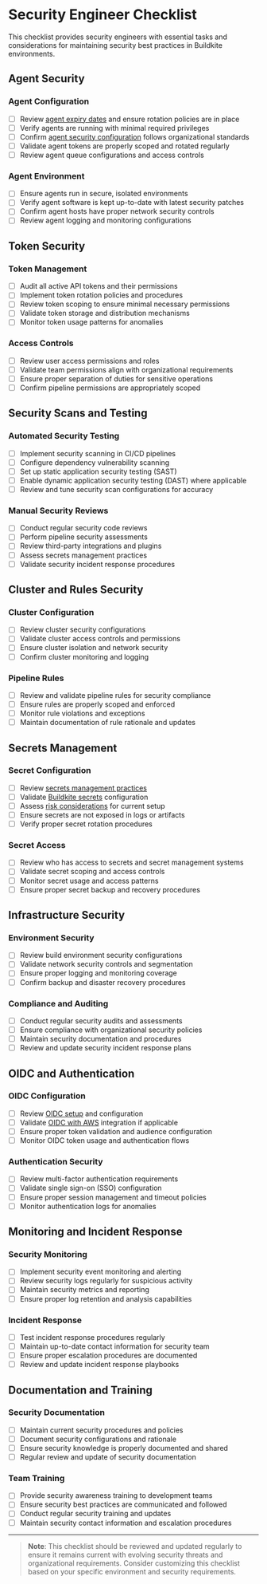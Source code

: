 # Security Engineer Checklist

This checklist provides security engineers with essential tasks and considerations for maintaining security best practices in Buildkite environments.

## Agent Security

### Agent Configuration
- [ ] Review [agent expiry dates](/docs/agent/v3/tokens) and ensure rotation policies are in place
- [ ] Verify agents are running with minimal required privileges
- [ ] Confirm [agent security configuration](/docs/agent/v3/securing) follows organizational standards
- [ ] Validate agent tokens are properly scoped and rotated regularly
- [ ] Review agent queue configurations and access controls

### Agent Environment
- [ ] Ensure agents run in secure, isolated environments
- [ ] Verify agent software is kept up-to-date with latest security patches
- [ ] Confirm agent hosts have proper network security controls
- [ ] Review agent logging and monitoring configurations

## Token Security

### Token Management
- [ ] Audit all active API tokens and their permissions
- [ ] Implement token rotation policies and procedures
- [ ] Review token scoping to ensure minimal necessary permissions
- [ ] Validate token storage and distribution mechanisms
- [ ] Monitor token usage patterns for anomalies

### Access Controls
- [ ] Review user access permissions and roles
- [ ] Validate team permissions align with organizational requirements
- [ ] Ensure proper separation of duties for sensitive operations
- [ ] Confirm pipeline permissions are appropriately scoped

## Security Scans and Testing

### Automated Security Testing
- [ ] Implement security scanning in CI/CD pipelines
- [ ] Configure dependency vulnerability scanning
- [ ] Set up static application security testing (SAST)
- [ ] Enable dynamic application security testing (DAST) where applicable
- [ ] Review and tune security scan configurations for accuracy

### Manual Security Reviews
- [ ] Conduct regular security code reviews
- [ ] Perform pipeline security assessments
- [ ] Review third-party integrations and plugins
- [ ] Assess secrets management practices
- [ ] Validate security incident response procedures

## Cluster and Rules Security

### Cluster Configuration
- [ ] Review cluster security configurations
- [ ] Validate cluster access controls and permissions
- [ ] Ensure cluster isolation and network security
- [ ] Confirm cluster monitoring and logging

### Pipeline Rules
- [ ] Review and validate pipeline rules for security compliance
- [ ] Ensure rules are properly scoped and enforced
- [ ] Monitor rule violations and exceptions
- [ ] Maintain documentation of rule rationale and updates

## Secrets Management

### Secret Configuration
- [ ] Review [secrets management practices](/docs/pipelines/security/secrets/managing)
- [ ] Validate [Buildkite secrets](/docs/pipelines/security/secrets/buildkite-secrets) configuration
- [ ] Assess [risk considerations](/docs/pipelines/security/secrets/risk-considerations) for current setup
- [ ] Ensure secrets are not exposed in logs or artifacts
- [ ] Verify proper secret rotation procedures

### Secret Access
- [ ] Review who has access to secrets and secret management systems
- [ ] Validate secret scoping and access controls
- [ ] Monitor secret usage and access patterns
- [ ] Ensure proper secret backup and recovery procedures

## Infrastructure Security

### Environment Security
- [ ] Review build environment security configurations
- [ ] Validate network security controls and segmentation
- [ ] Ensure proper logging and monitoring coverage
- [ ] Confirm backup and disaster recovery procedures

### Compliance and Auditing
- [ ] Conduct regular security audits and assessments
- [ ] Ensure compliance with organizational security policies
- [ ] Maintain security documentation and procedures
- [ ] Review and update security incident response plans

## OIDC and Authentication

### OIDC Configuration
- [ ] Review [OIDC setup](/docs/pipelines/security/oidc) and configuration
- [ ] Validate [OIDC with AWS](/docs/pipelines/security/oidc/aws) integration if applicable
- [ ] Ensure proper token validation and audience configuration
- [ ] Monitor OIDC token usage and authentication flows

### Authentication Security
- [ ] Review multi-factor authentication requirements
- [ ] Validate single sign-on (SSO) configuration
- [ ] Ensure proper session management and timeout policies
- [ ] Monitor authentication logs for anomalies

## Monitoring and Incident Response

### Security Monitoring
- [ ] Implement security event monitoring and alerting
- [ ] Review security logs regularly for suspicious activity
- [ ] Maintain security metrics and reporting
- [ ] Ensure proper log retention and analysis capabilities

### Incident Response
- [ ] Test incident response procedures regularly
- [ ] Maintain up-to-date contact information for security team
- [ ] Ensure proper escalation procedures are documented
- [ ] Review and update incident response playbooks

## Documentation and Training

### Security Documentation
- [ ] Maintain current security procedures and policies
- [ ] Document security configurations and rationale
- [ ] Ensure security knowledge is properly documented and shared
- [ ] Regular review and update of security documentation

### Team Training
- [ ] Provide security awareness training to development teams
- [ ] Ensure security best practices are communicated and followed
- [ ] Conduct regular security training and updates
- [ ] Maintain security contact information and escalation procedures

---

> **Note**: This checklist should be reviewed and updated regularly to ensure it remains current with evolving security threats and organizational requirements. Consider customizing this checklist based on your specific environment and security requirements.